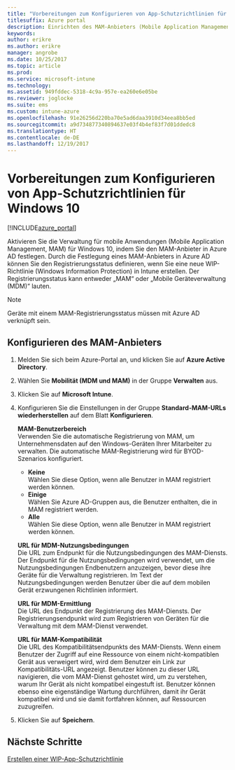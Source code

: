 ```yaml
---
title: "Vorbereitungen zum Konfigurieren von App-Schutzrichtlinien für Windows 10"
titlesuffix: Azure portal
description: Einrichten des MAM-Anbieters (Mobile Application Management) in Azure AD
keywords: 
author: erikre
ms.author: erikre
manager: angrobe
ms.date: 10/25/2017
ms.topic: article
ms.prod: 
ms.service: microsoft-intune
ms.technology: 
ms.assetid: 949fddec-5318-4c9a-957e-ea260e6e05be
ms.reviewer: joglocke
ms.suite: ems
ms.custom: intune-azure
ms.openlocfilehash: 91e26256d220ba70e5ad6daa3910d34eea8bb5ed
ms.sourcegitcommit: a9d734877340894637e03f4b4ef83f7d01ddedc8
ms.translationtype: HT
ms.contentlocale: de-DE
ms.lasthandoff: 12/19/2017
---
```

# <a name="get-ready-to-configure-app-protection-policies-for-windows-10"></a>Vorbereitungen zum Konfigurieren von App-Schutzrichtlinien für Windows 10

[!INCLUDE[azure_portal](./includes/azure_portal.md)]

Aktivieren Sie die Verwaltung für mobile Anwendungen (Mobile Application Management, MAM) für Windows 10, indem Sie den MAM-Anbieter in Azure AD festlegen. Durch die Festlegung eines MAM-Anbieters in Azure AD können Sie den Registrierungsstatus definieren, wenn Sie eine neue WIP-Richtlinie (Windows Information Protection) in Intune erstellen. Der Registrierungsstatus kann entweder „MAM“ oder „Mobile Geräteverwaltung (MDM)“ lauten.

> [!NOTE]
> Geräte mit einem MAM-Registrierungsstatus müssen mit Azure AD verknüpft sein.

## <a name="to-configure-the-mam-provider"></a>Konfigurieren des MAM-Anbieters

1. Melden Sie sich beim Azure-Portal an, und klicken Sie auf **Azure Active Directory**.

2. Wählen Sie **Mobilität (MDM und MAM)** in der Gruppe **Verwalten** aus.

3. Klicken Sie auf **Microsoft Intune**.

4. Konfigurieren Sie die Einstellungen in der Gruppe **Standard-MAM-URLs wiederherstellen** auf dem Blatt **Konfigurieren**.

    **MAM-Benutzerbereich**  
      Verwenden Sie die automatische Registrierung von MAM, um Unternehmensdaten auf den Windows-Geräten Ihrer Mitarbeiter zu verwalten. Die automatische MAM-Registrierung wird für BYOD-Szenarios konfiguriert.<ul><li>**Keine**<br>Wählen Sie diese Option, wenn alle Benutzer in MAM registriert werden können.</li><li>**Einige**<br>Wählen Sie Azure AD-Gruppen aus, die Benutzer enthalten, die in MAM registriert werden.</li><li>**Alle**<br>Wählen Sie diese Option, wenn alle Benutzer in MAM registriert werden können.</li></ul>

    **URL für MDM-Nutzungsbedingungen**  
     Die URL zum Endpunkt für die Nutzungsbedingungen des MAM-Diensts. Der Endpunkt für die Nutzungsbedingungen wird verwendet, um die Nutzungsbedingungen Endbenutzern anzuzeigen, bevor diese ihre Geräte für die Verwaltung registrieren. Im Text der Nutzungsbedingungen werden Benutzer über die auf dem mobilen Gerät erzwungenen Richtlinien informiert.

    **URL für MDM-Ermittlung**  
    Die URL des Endpunkt der Registrierung des MAM-Diensts. Der Registrierungsendpunkt wird zum Registrieren von Geräten für die Verwaltung mit dem MAM-Dienst verwendet.

    **URL für MAM-Kompatibilität**  
      Die URL des Kompatibilitätsendpunkts des MAM-Diensts. Wenn einem Benutzer der Zugriff auf eine Ressource von einem nicht-kompatiblen Gerät aus verweigert wird, wird dem Benutzer ein Link zur Kompatibilitäts-URL angezeigt. Benutzer können zu dieser URL navigieren, die vom MAM-Dienst gehostet wird, um zu verstehen, warum Ihr Gerät als nicht kompatibel eingestuft ist. Benutzer können ebenso eine eigenständige Wartung durchführen, damit ihr Gerät kompatibel wird und sie damit fortfahren können, auf Ressourcen zuzugreifen.

5.  Klicken Sie auf **Speichern**.

## <a name="next-steps"></a>Nächste Schritte

[Erstellen einer WIP-App-Schutzrichtlinie](windows-information-protection-policy-create.md)
